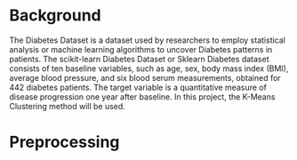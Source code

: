 # Background
The Diabetes Dataset is a dataset used by researchers to employ statistical analysis or machine learning algorithms to uncover Diabetes patterns in patients. The scikit-learn Diabetes Dataset or Sklearn Diabetes dataset consists of ten baseline variables, such as age, sex, body mass index (BMI), average blood pressure, and six blood serum measurements, obtained for 442 diabetes patients. The target variable is a quantitative measure of disease progression one year after baseline. In this project, the K-Means Clustering method will be used. 

# Preprocessing
 
